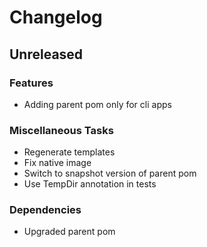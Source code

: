 # Changelog

## Unreleased

### Features

* Adding parent pom only for cli apps

### Miscellaneous Tasks

* Regenerate templates
* Fix native image
* Switch to snapshot version of parent pom
* Use TempDir annotation in tests

### Dependencies

* Upgraded parent pom
